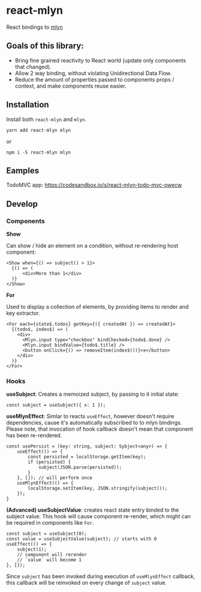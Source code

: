# react-mlyn
React bindings to [mlyn](https://github.com/vaukalak/mlyn)

## Goals of this library:
- Bring fine grained reactivity to React world (update only components that changed).
- Allow 2 way binding, without violating Unidirectional Data Flow.
- Reduce the amount of properties passed to components props / context, and make components reuse easier.

## Installation

Install both `react-mlyn` and `mlyn`.
```
yarn add react-mlyn mlyn
```
or
```
npm i -S react-mlyn mlyn
```

## Eamples

TodoMVC app: https://codesandbox.io/s/react-mlyn-todo-mvc-owecw

## Develop

### Components

**Show**

Can show / hide an element on a condition, without re-rendering host component:
```
<Show when={() => subject() > 1}>
  {() => (
      <div>More than 1</div>
  )}
</Show>
```

**For**

Used to display a collection of elements, by providing items to render and key extractor.
```
<For each={state$.todos} getKey={({ createdAt }) => createdAt}>
  {(todo$, index$) => (
    <div>
      <Mlyn.input type="checkbox" bindChecked={todo$.done} />
      <Mlyn.input bindValue={todo$.title} />
      <button onClick={() => removeItem(index$())}>x</button>
    </div>
  )}
</For>
```



### Hooks

**useSubject**:
Creates a memoized subject, by passing to it initial state:

```
const subject = useSubject({ x: 1 });
```

**useMlynEffect**:
Simlar to reacts `useEffect`,  however doesn't require dependencies, cause it's automatically subscribed to to mlyn bindings. Please note, that invocation of hook callback doesn't mean that component has been re-rendered.

```
const usePersist = (key: string, subject: Sybject<any>) => {
    useEffect(() => {
        const persisted = localStorage.getItem(key);
        if (persisted) {
            subject(JSON.parse(persisted));
        }
    }, []); // will perform once
    useMlynEffect(() => {
        localStorage.setItem(key, JSON.stringify(subject());
    });
}
```

**(Advanced) useSubjectValue**: creates react state entry binded to the subject value. This hook will cause component re-render, which might can be required in components like `For`.
```
const subject = useSubject(0);
const value = useSubjectValue(subject); // starts with 0
useEffect(() => {
    subject(1);
    // component will rerender
    // `value` will become 1
}, []);

```

Since `subject` has been invoked during execution of `useMlynEffect` callback, this callback will be reinvoked on every change of `subject` value.

